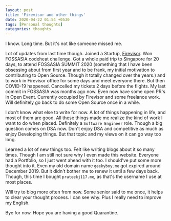 ```yaml
---
layout: post
title: 'Firevisor and other things'
date: 2020-04-22 01:54 +0530
tags: [Personal thoughts]
categories: thoughts
---
```


I know. Long time. But it's not like someone missed me.

Lot of updates from last time though. Joined a Startup, [Firevisor](https://firevisor.com/). Won FOSSASIA codeheat challenge. Got a whole paid trip 
to Singapore for 20 days, to attend FOSSASIA SUMMIT 2020 (something that I have been obsessing about from first year and to be frank, my initial 
motivation to contributing to Open Source. Though it totally changed over the years.) and to work in Firevisor office for some days and 
meet everyone there. But then COVID-19 happened. Cancelled my tickets 2 days before the flights. My last commit in FOSSASIA was months ago now. 
Even now have some open PR's in Open Event. Currently occupied by Firevisor and some freelance work. Will definitely go back to do some Open Source once in a while.      

I don't know what else to write for now. A lot of things happening in life, and most of them are good. All these things made me 
realize the kind of work I want to do when placed. Definitely a `Software Engineer` role. Though a big question comes on DSA now. Don't enjoy DSA and 
competitive as much as enjoy Developing things. But that topic and my views on it can go way too long.

Learned a lot of new things too. Felt like writing blogs about it so many times. Though I am still not sure why I even made this website. Everyone had 
a Portfolio, so I just went ahead with it too. I should've put some more thought into it. Even my old domain name `geekyboy.me` got expired around 
December 2019. But it didn't bother me to renew it until a few days back. Though, this time I bought `prateekj117.me`, as that's the username I use at most places.

Will try to blog more often from now. Some senior said to me once, it helps to clear your thought process. I can see why. Plus I really need to improve my 
English.

Bye for now. Hope you are having a good Quarantine. 

